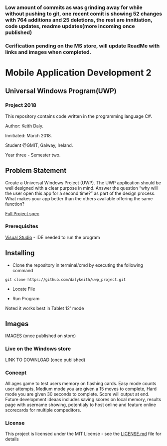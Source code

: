 ### Low amount of commits as was grinding away for while without pushing to git, one recent comit is showing 52 changes with 764 additions and 25 deletions, the rest are innitiation, code updates, readme updates(more incoming once published)
### Cerification pending on the MS store, will update ReadMe with links and images when completed.

# Mobile Application Development 2
## Universal Windows Program(UWP)

### Project 2018

This repository contains code written in the programming language C#.

Author: Keith Daly.

Innitiated: March 2018.

Student @GMIT, Galway, Ireland. 

Year three - Semester two.

## Problem Statement

Create a Universal Windows Project (UWP).
The UWP application should be well designed with a clear purpose in mind. Answer the question
“why will the user open this app for a second time?” as part of the design process. What makes your
app better than the others available offering the same function?

[Full Project spec](https://github.com/dalykeith/uwp_project/blob/master/MAD2-projectSpec.pdf)

### Prerequisites

[Visual Studio](https://www.visualstudio.com/downloads/) - IDE needed to run the program

## Installing

* Clone the repository in terminal/cmd by executing the following command

```
git clone https://github.com/dalykeith/uwp_project.git
```

* Locate File

* Run Program

Noted it works best in Tablet 12' mode

## Images

IMAGES (once published on store)

###  Live on the Windows store

LINK TO DOWNLOAD (once published)

###  Concept

All ages game to test users memory on flashing cards. Easy mode counts user attempts, Medium mode you are given a 15 moves to complete, Hard mode you are given 30 seconds to complete. Score will output at end. Future development ideaas includes saving scores on local memory, results page with username showing, potentialy to host online and feature online scorecards for multiple compeditors.

### License

This project is licensed under the MIT License - see the [LICENSE.md](https://github.com/dalykeith/uwp-project/blob/master/LICENSE) file for details

